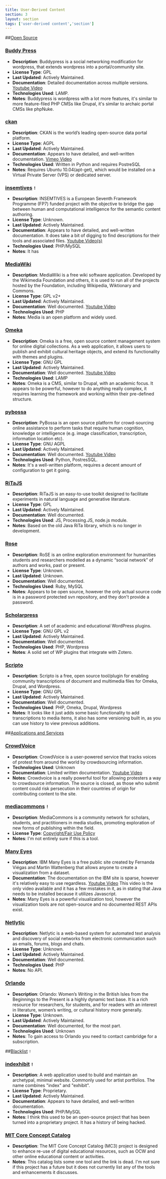 ```yaml
---
title: User-Derived Content
section: 3
layout: section
tags: ['user-derived content','section']
---
```


##[Open Source](id:section3.1)

### [Buddy Press](http://buddypress.org) 
* **Description**: Buddypress is a social networking modification for wordpress, that extends wordpress into a portal/community site.
* **License Type**: GPL
* **Last Updated**: Actively Maintained.
* **Documentation**: Detailed documentation across multiple versions. [Youtube Video](http://www.youtube.com/watch?v=uxEvlEpxlHA)
* **Technologies Used**: LAMP.
* **Notes**: Buddypress is wordpress with a lot more features, it's similar to more feature-filed PHP CMSs like Drupal, it's similar to archaic portal CMSs like phpNuke.

### [ckan](http://ckan.org) 
* **Description**: CKAN is the world’s leading open-source data portal platform. 
* **License Type**: AGPL
* **Last Updated**: Actively Maintained.
* **Documentation**: Appears to have detailed, and well-written documentation. [Vimeo Video](http://vimeo.com/12662477)
* **Technologies Used**: Written in Python and requires PostreSQL
* **Notes**: Requires Ubuntu 10.04(apt-get), which would be installed on a Virtual Private Server (VPS) or dedicated server.

### [insemtives](http://sourceforge.net/projects/insemtives/) `!`
* **Description**: INSEMTIVES is a European Seventh Framework Programme (FP7) funded project with the objective to bridge the gap between human and computational intelligence for the semantic content authoring.
* **License Type**: Unknown.
* **Last Updated**: Actively Maintained.
* **Documentation**: Appears to have detailed, and well-written documentation. It does take a bit of digging to find descriptions for their tools and associated files. [Youtube Video(s)](http://www.youtube.com/channel/UCG3T_cM69rPqkBDaz_J-kdg)
* **Technologies Used**: PHP/MySQL
* **Notes**: It has 

### [MediaWiki](http://www.mediawiki.org/) 
* **Description**: MediaWiki is a free wiki software application. Developed by the Wikimedia Foundation and others, it is used to run all of the projects hosted by the Foundation, including Wikipedia, Wiktionary and Commons.
* **License Type**: GPL v2+
* **Last Updated**: Actively Maintained.
* **Documentation**: Well documented. [Youtube Video](http://www.youtube.com/watch?v=AN2q3mr9rH0)
* **Technologies Used**: PHP
* **Notes**: Media is an open platform and widely used.

### [Omeka](http://omeka.org) 
* **Description**: Omeka is a free, open source content management system for online digital collections. As a web application, it allows users to publish and exhibit cultural heritage objects, and extend its functionality with themes and plugins. 
* **License Type**: GNU GPL
* **Last Updated**: Actively Maintained.
* **Documentation**: Well documented. [Youtube Video](http://www.youtube.com/watch?v=dRYq0qcdz74)
* **Technologies Used**: LAMP
* **Notes**: Omeka is a CMS, similar to Drupal, with an academic focus. It appears to be powerful, however to do anything really complex, it requires learning the framework and working within their pre-defined structure.

### [pybossa](https://github.com/PyBossa/pybossa) 
* **Description**: PyBossa is an open source platform for crowd-sourcing online assistance to perform tasks that require human cognition, knowledge or intelligence (e.g. image classification, transcription, information location etc).
* **License Type**: GNU AGPL
* **Last Updated**: Actively Maintained.
* **Documentation**: Well documented. [Youtube Video](http://www.youtube.com/watch?v=tbUjwPY3czw)
* **Technologies Used**: Python, PostresSQL.
* **Notes**: It's a well-written platform, requires a decent amount of configuration to get it going.

### [RiTaJS](https://github.com/dhowe/RiTaJS) 
* **Description**: RiTaJS is an easy-to-use toolkit designed to facilitate experiments in natural language and generative literature.
* **License Type**: GPL
* **Last Updated**: Actively Maintained.
* **Documentation**: Well documented.
* **Technologies Used**: JS, Processing.JS, node.js module.
* **Notes**: Based on the old Java RiTa library, which is no longer in development. 

### [Rose](https://github.com/dhowe/RiTaJS) 
* **Description**: RoSE is an online exploration environment for humanities students and researchers modelled as a dynamic “social network” of authors and works, past or present.  
* **License Type**: Unknown.
* **Last Updated**: Unknown.
* **Documentation**: Well documented.
* **Technologies Used**: Ruby, MySQL
* **Notes**: Appears to be open source, however the only actual source code is in a password protected svn repository, and they don't provide a password.

### [Scholarpress](https://github.com/scholarpress) 
* **Description**: A set of academic and educational WordPress plugins. 
* **License Type**: GNU GPL v2
* **Last Updated**: Actively Maintained.
* **Documentation**: Well documented.
* **Technologies Used**: PHP, Wordpress
* **Notes**: A solid set of WP plugins that integrate with Zotero.

### [Scripto](http://scripto.org/) 
* **Description**: Scripto is a free, open source tool/plugin for enabling community transcriptions of document and multimedia files for Omeka, Drupal, and Wordpress.
* **License Type**: GNU GPL 
* **Last Updated**: Actively Maintained.
* **Documentation**: Well documented.
* **Technologies Used**: PHP, Omeka, Drupal, Wordpress
* **Notes**: It looks like it just adds some basic functionality to add transcriptions to media items, it also has some versioning built in, as you can use history to view previous additions.

##[Applications and Services](id:section3.2)

### [CrowdVoice](http://crowdvoice.org) 
* **Description**: CrowdVoice is a user-powered service that tracks voices of protest from around the world by crowdsourcing information. 
* **Technologies Used**: Unknown 
* **Documentation**: Limited written documentation. [Youtube Video](http://www.youtube.com/watch?v=nLeoyb0Rk4I)
* **Notes**: Crowdvoice is a really powerful tool for allowing protesters a way to crowdsource information. The source is closed, as those who submit content could risk persecution in their countries of origin for contributing content to the site.


### [mediacommons](http://mediacommons.futureofthebook.org) `!`
* **Description**: MediaCommons is a community network for scholars, students, and practitioners in media studies, promoting exploration of new forms of publishing within the field.
* **License Type**: [Copyright/Fair Use Policy](http://mediacommons.futureofthebook.org/copyright)
* **Notes**: I'm not entirely sure if this is a tool.

### [Many Eyes](http://www-958.ibm.com/software/analytics/manyeyes/)
* **Description**: IBM Many Eyes is a free public site created by Fernanda Viégas and Martin Wattenberg that allows anyone to create a visualization from a dataset.
* **Documentation**: The documentation on the IBM site is sparse, however it's relatively easy to use regardless. [Youtube Video](http://www.youtube.com/watch?v=aAYDBZt7Xk0) This video is the only video available and it has a few mistakes in it, as in stating that Java needs to be installed because it utilizes Javascript.
* **Notes**: Many Eyes is a powerful visualization tool, however the visualization tools are not open-source and no documented REST APIs exist. 

### [Netlytic](http://netlytic.org/) 
* **Description**:  Netlytic is a web-based system for automated text analysis and discovery of social networks from electronic communication such as emails, forums, blogs and chats. 
* **License Type**: Unknown.
* **Last Updated**: Actively Maintained.
* **Documentation**: Well documented.
* **Technologies Used**: PHP
* **Notes**: No API.

### [Orlando](http://www.arts.ualberta.ca/orlando/) 
* **Description**: Orlando: Women’s Writing in the British Isles from the Beginnings to the Present is a highly dynamic text base. It is a rich resource for researchers, for students, and for readers with an interest in literature, women’s writing, or cultural history more generally. 
* **License Type**: Unknown.
* **Last Updated**: Actively Maintained.
* **Documentation**: Well documented, for the most part.
* **Technologies Used**: Unknown
* **Notes**: To gain access to Orlando you need to contact cambridge for a subscription.


##[Blacklist](id:section3.2) `!`

### [indexhibit](http://www.indexhibit.org/) `!`
* **Description**: A web application used to build and maintain an archetypal, minimal website. Commonly used for artist portfolios. The name combines "index" and "exhibit".
* **License Type**: Proprietary.
* **Last Updated**: Actively Maintained.
* **Documentation**: Appears to have detailed, and well-written documentation.
* **Technologies Used**: PHP/MySQL
* **Notes**: I think this used to be an open-source project that has been turned into a proprietary project. It has a history of being hacked.

### [MIT Core Concept Catalog](http://oeit.mit.edu/gallery/projects/core-concept-catalog-mc3)
* **Description**: The MIT Core Concept Catalog (MC3) project is designed to enhance re-use of digital educational resources, such as OCW and other online educational content or activities.
* **Notes**: This catalog lists some one tool and the link is dead. I'm not sure if this project has a future but it does not currently list any of the tools and enhancements it discusses. 

